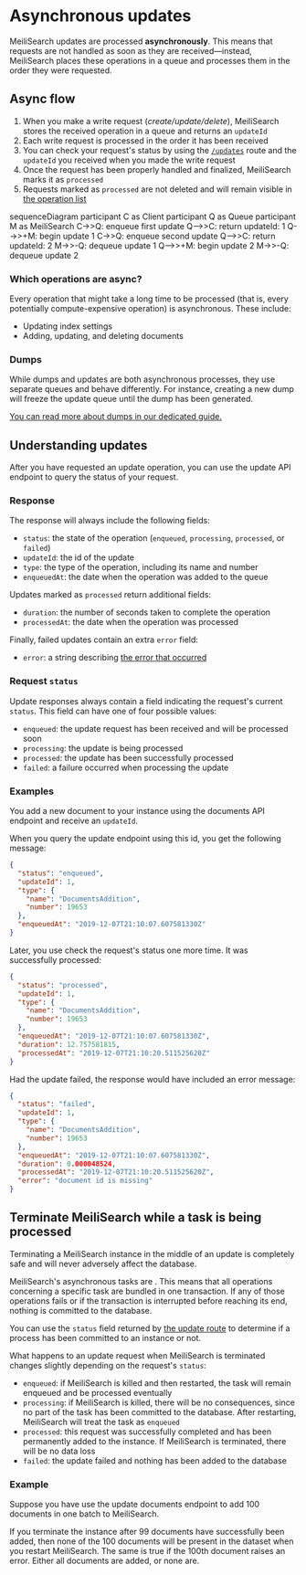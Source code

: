 # Asynchronous updates

MeiliSearch updates are processed **asynchronously**. This means that requests are not handled as soon as they are received—instead, MeiliSearch places these operations in a queue and processes them in the order they were requested.

## Async flow

1. When you make a write request (_create/update/delete_), MeiliSearch stores the received operation in a queue and returns an `updateId`
2. Each write request is processed in the order it has been received
3. You can check your request's status by using the [`/updates`](/reference/api/updates.md) route and the `updateId` you received when you made the write request
4. Once the request has been properly handled and finalized, MeiliSearch marks it as `processed`
5. Requests marked as `processed` are not deleted and will remain visible in [the operation list](reference/api/updates.md#get-all-update-status)

<mermaid>
sequenceDiagram
  participant C as Client
  participant Q as Queue
  participant M as MeiliSearch
  C->>Q: enqueue first update
  Q-->>C: return updateId: 1
  Q-->>+M: begin update 1
  C->>Q: enqueue second update
  Q-->>C: return updateId: 2
  M->>-Q: dequeue update 1
  Q-->>+M: begin update 2
  M->>-Q: dequeue update 2
</mermaid>

### Which operations are async?

Every operation that might take a long time to be processed (that is, every potentially compute-expensive operation) is asynchronous. These include:

- Updating index settings
- Adding, updating, and deleting documents

### Dumps

While dumps and updates are both asynchronous processes, they use separate queues and behave differently. For instance, creating a new dump will freeze the update queue until the dump has been generated.

[You can read more about dumps in our dedicated guide.](/reference/features/dump.md)

## Understanding updates

After you have requested an update operation, you can use the update API endpoint to query the status of your request.

### Response

The response will always include the following fields:

- `status`: the state of the operation (`enqueued`, `processing`, `processed`, or `failed`)
- `updateId`: the id of the update
- `type`: the type of the operation, including its name and number
- `enqueuedAt`: the date when the operation was added to the queue

Updates marked as `processed` return additional fields:

- `duration`: the number of seconds taken to complete the operation
- `processedAt`: the date when the operation was processed

Finally, failed updates contain an extra `error` field:

- `error`: a string describing [the error that occurred](https://docs.meilisearch.com/errors/)

### Request `status`

Update responses always contain a field indicating the request's current `status`. This field can have one of four possible values:

- `enqueued`: the update request has been received and will be processed soon
- `processing`: the update is being processed
- `processed`: the update has been successfully processed
- `failed`: a failure occurred when processing the update

### Examples

You add a new document to your instance using the documents API endpoint and receive an `updateId`.

When you query the update endpoint using this id, you get the following message:

```json
{
  "status": "enqueued",
  "updateId": 1,
  "type": {
    "name": "DocumentsAddition",
    "number": 19653
  },
  "enqueuedAt": "2019-12-07T21:10:07.607581330Z"
}
```

Later, you use check the request's status one more time. It was successfully processed:

```json
{
  "status": "processed",
  "updateId": 1,
  "type": {
    "name": "DocumentsAddition",
    "number": 19653
  },
  "enqueuedAt": "2019-12-07T21:10:07.607581330Z",
  "duration": 12.757581815,
  "processedAt": "2019-12-07T21:10:20.511525620Z"
}
```

Had the update failed, the response would have included an error message:

```json
{
  "status": "failed",
  "updateId": 1,
  "type": {
    "name": "DocumentsAddition",
    "number": 19653
  },
  "enqueuedAt": "2019-12-07T21:10:07.607581330Z",
  "duration": 0.000048524,
  "processedAt": "2019-12-07T21:10:20.511525620Z",
  "error": "document id is missing"
}
```

## Terminate MeiliSearch while a task is being processed

Terminating a MeiliSearch instance in the middle of an update is completely safe and will never adversely affect the database.

MeiliSearch's asynchronous tasks are <clientGlossary word="atomic"/>. This means that all operations concerning a specific task are bundled in one transaction. If any of those operations fails or if the transaction is interrupted before reaching its end, nothing is committed to the database.

You can use the `status` field returned by [the update route](/reference/api/updates.md) to determine if a process has been committed to an instance or not.

What happens to an update request when MeiliSearch is terminated changes slightly depending on the request's `status`:

- `enqueued`: if MeiliSearch is killed and then restarted, the task will remain enqueued and be processed eventually
- `processing`: if MeiliSearch is killed, there will be no consequences, since no part of the task has been committed to the database. After restarting, MeiliSearch will treat the task as `enqueued`
- `processed`: this request was successfully completed and has been permanently added to the instance. If MeiliSearch is terminated, there will be no data loss
- `failed`: the update failed and nothing has been added to the database

### Example

Suppose you have use the update documents endpoint to add 100 documents in one batch to MeiliSearch.

If you terminate the instance after 99 documents have successfully been added, then none of the 100 documents will be present in the dataset when you restart MeiliSearch. The same is true if the 100th document raises an error. Either all documents are added, or none are.
